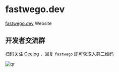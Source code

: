 # fastwego.dev

[fastwego.dev](https://fastwego.dev) Website

## 开发者交流群

扫码关注 [Ceelog](https://pic2.zhimg.com/80/v2-f6b57707c1f14321ed3824e2b49ac5fe_1440w.jpg) ，回复 `fastwego` 即可获取入群二维码

![qr](https://pic4.zhimg.com/80/v2-75b4fd824348e2f2e01cf292eed69800_1440w.png)
